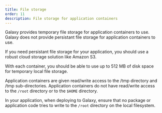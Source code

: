 ```yaml
---
title: File storage
order: 11
description: File storage for application containers 
---
```

Galaxy provides temporary file storage for application containers to use. Galaxy does not provide persistant file storage for application containers to use.

If you need persistant file storage for your application, you should use a robust cloud storage solution like Amazon S3.

With each container, you should be able to use up to 512 MB of disk space for temporary local file storage.

Application containers are given read/write access to the /tmp directory and /tmp sub-directories. Application containers do not have read/write access to the `/root` directory or to the `$HOME` directory.

In your application, when deploying to Galaxy, ensure that no package or application code tries to write to the `/root` directory on the local filesystem.

